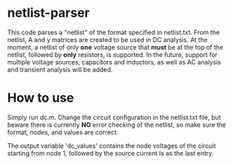 # netlist-parser

This code parses a "netlist" of the format specified in netlist.txt. From the netlist, A and y matrices are created to be used in DC analysis. At the moment, a netlist of only **one** voltage source that **must** be at the top of the netlist, followed by **only** resistors, is supported. In the future, support for multiple voltage sources, capacitors and inductors, as well as AC analysis and transient analysis will be added.  
  
# How to use

Simply run dc.m. Change the circuit configuration in the netlist.txt file, but beware there is currently **NO** error checking of the netlist, so make sure the format, nodes, and values are correct.

The output variable 'dc_values' contains the node voltages of the circuit starting from node 1, followed by the source current Is as the last entry.